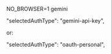 NO_BROWSER=1 gemini


  "selectedAuthType": "gemini-api-key",

or: 

  "selectedAuthType": "oauth-personal",
